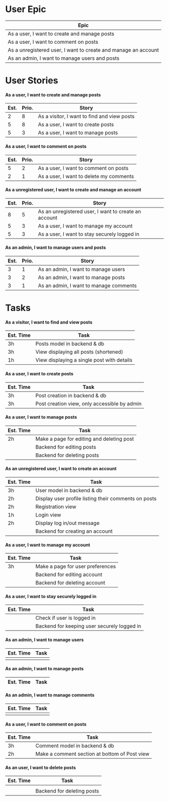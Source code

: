 # User Epic
| Epic |
| ---- |
| As a user, I want to create and manage posts |
| As a user, I want to comment on posts |
| As a unregistered user, I want to create and manage an account |
| As an admin, I want to manage users and posts |

# User Stories
#### As a user, I want to create and manage posts
| Est. | Prio. | Story |
| ---- | ----- | ----- |
| 2    | 8     | As a visitor, I want to find and view posts |
| 5    | 8     | As a user, I want to create posts |
| 5    | 3     | As a user, I want to manage posts |

#### As a user, I want to comment on posts
| Est. | Prio. | Story |
| ---- | ----- | ----- |
| 5    | 2     | As a user, I want to comment on posts |
| 2    | 1     | As a user, I want to delete my comments |

#### As a unregistered user, I want to create and manage an account
| Est. | Prio. | Story |
| ---- | ----- | ----- |
| 8    | 5     | As an unregistered user, I want to create an account |
| 5    | 3     | As a user, I want to manage my account |
| 5    | 3     | As a user, I want to stay securely logged in |

#### As an admin, I want to manage users and posts 
| Est. | Prio. | Story |
| ---- | ----- | ----- |
| 3    | 1     | As an admin, I want to manage users |
| 3    | 2     | As an admin, I want to manage posts |
| 3    | 1     | As an admin, I want to manage comments |


# Tasks
#### As a visitor, I want to find and view posts
| Est. Time | Task |
| --------- | ---- |
| 3h        | Posts model in backend & db |
| 3h        | View displaying all posts (shortened) |
| 1h        | View displaying a single post with details |

#### As a user, I want to create posts
| Est. Time | Task |
| --------- | ---- |
| 3h        | Post creation in backend & db |
| 3h        | Post creation view, only accessible by admin |

#### As a user, I want to manage posts
| Est. Time | Task |
| --------- | ---- |
| 2h        | Make a page for editing and deleting post |
|           | Backend for editing posts |
|           | Backend for deleting posts |

#### As an unregistered user, I want to create an account
| Est. Time | Task |
| --------- | ---- |
| 3h        | User model in backend & db |
| 2h        | Display user profile listing their comments on posts |
| 2h        | Registration view |
| 1h        | Login view |
| 2h        | Display log in/out message |
|           | Backend for creating an account |

#### As a user, I want to manage my account
| Est. Time | Task |
| --------- | ---- |
| 3h        | Make a page for user preferences |
|           | Backend for editing account |
|           | Backend for deleting account |

#### As a user, I want to stay securely logged in
| Est. Time | Task |
| --------- | ---- |
|           | Check if user is logged in |
|           | Backend for keeping user securely logged in |

#### As an admin, I want to manage users
| Est. Time | Task |
| --------- | ---- |
|           |      |

#### As an admin, I want to manage posts
| Est. Time | Task |
| --------- | ---- |

#### As an admin, I want to manage comments
| Est. Time | Task |
| --------- | ---- |
|           |      |

#### As a user, I want to comment on posts
| Est. Time | Task |
| --------- | ---- |
| 3h        | Comment model in backend & db |
| 2h        | Make a comment section at bottom of Post view |

#### As an user, I want to delete posts
| Est. Time | Task |
| --------- | ---- |
|           |      |
|           | Backend for deleting posts |

